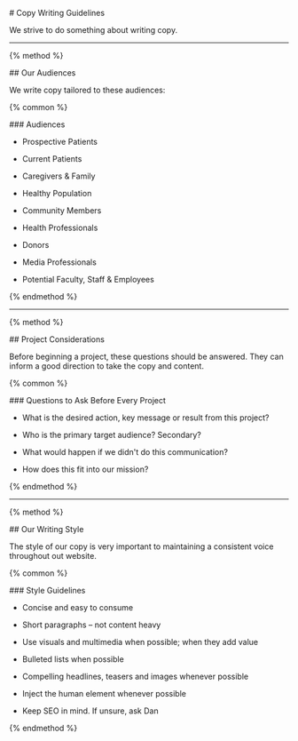 \# Copy Writing Guidelines



We strive to do something about writing copy.



-----



{% method %}



\#\# Our Audiences



We write copy tailored to these audiences:



{% common %}



\#\#\# Audiences



- Prospective Patients

- Current Patients

- Caregivers &amp; Family

- Healthy Population

- Community Members

- Health Professionals

- Donors

- Media Professionals

- Potential Faculty, Staff &amp; Employees



{% endmethod %}



-----



{% method %}



\#\# Project Considerations



Before beginning a project, these questions should be answered. They can inform a good direction to take the copy and content.



{% common %}



\#\#\# Questions to Ask Before Every Project



- What is the desired action, key message or result from this project?

- Who is the primary target audience? Secondary?

- What would happen if we didn't do this communication?

- How does this fit into our mission?



{% endmethod %}



-----



{% method %}



\#\# Our Writing Style



The style of our copy is very important to maintaining a consistent voice throughout out website.



{% common %}



\#\#\# Style Guidelines



- Concise and easy to consume

- Short paragraphs – not content heavy

- Use visuals and multimedia when possible; when they add value

- Bulleted lists when possible

- Compelling headlines, teasers and images whenever possible

- Inject the human element whenever possible

- Keep SEO in mind. If unsure, ask Dan



{% endmethod %}



